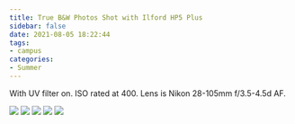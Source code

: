 ```yaml
---
title: True B&W Photos Shot with Ilford HP5 Plus
sidebar: false
date: 2021-08-05 18:22:44
tags:
- campus
categories:
- Summer
---
```


With UV filter on. ISO rated at 400. Lens is Nikon 28-105mm f/3.5-4.5d AF.

<!--more-->

<img style="background:none; border:none; box-shadow:none;" src="Train.jpeg"/>

<img style="background:none; border:none; box-shadow:none;" src="Kyle Field.jpeg"/>

<img style="background:none; border:none; box-shadow:none;" src="Pond.jpeg"/>

<img style="background:none; border:none; box-shadow:none;" src="Park.jpeg"/>

<img style="background:none; border:none; box-shadow:none;" src="Bridge.jpeg"/>

